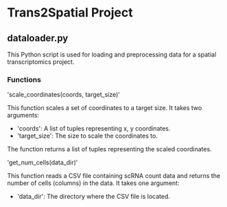 # Trans2Spatial Project

## dataloader.py

This Python script is used for loading and preprocessing data for a spatial transcriptomics project. 

### Functions

'scale_coordinates(coords, target_size)'

This function scales a set of coordinates to a target size. It takes two arguments:

- 'coords': A list of tuples representing x, y coordinates.
- 'target_size': The size to scale the coordinates to.

The function returns a list of tuples representing the scaled coordinates.

'get_num_cells(data_dir)'

This function reads a CSV file containing scRNA count data and returns the number of cells (columns) in the data. It takes one argument:

- 'data_dir': The directory where the CSV file is located.
